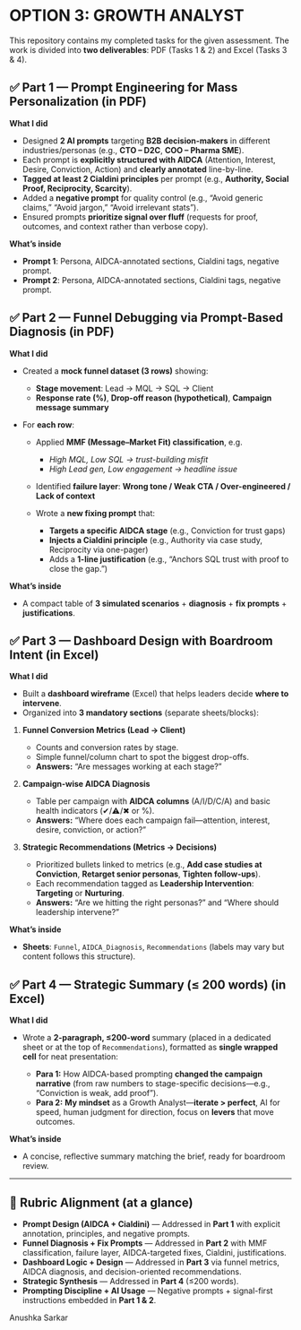 # OPTION 3: GROWTH ANALYST 

This repository contains my completed tasks for the given assessment. The work is divided into **two deliverables**: PDF (Tasks 1 & 2) and Excel (Tasks 3 & 4).



## ✅ Part 1 — Prompt Engineering for Mass Personalization (in PDF)

**What I did**

* Designed **2 AI prompts** targeting **B2B decision-makers** in different industries/personas (e.g., **CTO – D2C**, **COO – Pharma SME**).
* Each prompt is **explicitly structured with AIDCA** (Attention, Interest, Desire, Conviction, Action) and **clearly annotated** line-by-line.
* **Tagged at least 2 Cialdini principles** per prompt (e.g., **Authority, Social Proof, Reciprocity, Scarcity**).
* Added a **negative prompt** for quality control (e.g., “Avoid generic claims,” “Avoid jargon,” “Avoid irrelevant stats”).
* Ensured prompts **prioritize signal over fluff** (requests for proof, outcomes, and context rather than verbose copy).

**What’s inside**

* **Prompt 1**: Persona, AIDCA-annotated sections, Cialdini tags, negative prompt.
* **Prompt 2**: Persona, AIDCA-annotated sections, Cialdini tags, negative prompt.



## ✅ Part 2 — Funnel Debugging via Prompt-Based Diagnosis (in PDF)

**What I did**

* Created a **mock funnel dataset (3 rows)** showing:

  * **Stage movement**: Lead → MQL → SQL → Client
  * **Response rate (%)**, **Drop-off reason (hypothetical)**, **Campaign message summary**
* For **each row**:

  * Applied **MMF (Message–Market Fit) classification**, e.g.

    * *High MQL, Low SQL → trust-building misfit*
    * *High Lead gen, Low engagement → headline issue*
  * Identified **failure layer**: **Wrong tone / Weak CTA / Over-engineered / Lack of context**
  * Wrote a **new fixing prompt** that:

    * **Targets a specific AIDCA stage** (e.g., Conviction for trust gaps)
    * **Injects a Cialdini principle** (e.g., Authority via case study, Reciprocity via one-pager)
    * Adds a **1-line justification** (e.g., “Anchors SQL trust with proof to close the gap.”)

**What’s inside**

* A compact table of **3 simulated scenarios** + **diagnosis** + **fix prompts** + **justifications**.



## ✅ Part 3 — Dashboard Design with Boardroom Intent (in Excel)

**What I did**

* Built a **dashboard wireframe** (Excel) that helps leaders decide **where to intervene**.
* Organized into **3 mandatory sections** (separate sheets/blocks):

1. **Funnel Conversion Metrics (Lead → Client)**

   * Counts and conversion rates by stage.
   * Simple funnel/column chart to spot the biggest drop-offs.
   * **Answers:** “Are messages working at each stage?”

2. **Campaign-wise AIDCA Diagnosis**

   * Table per campaign with **AIDCA columns** (A/I/D/C/A) and basic health indicators (✔/⚠/✖ or %).
   * **Answers:** “Where does each campaign fail—attention, interest, desire, conviction, or action?”

3. **Strategic Recommendations (Metrics → Decisions)**

   * Prioritized bullets linked to metrics (e.g., **Add case studies at Conviction**, **Retarget senior personas**, **Tighten follow-ups**).
   * Each recommendation tagged as **Leadership Intervention**: **Targeting** or **Nurturing**.
   * **Answers:** “Are we hitting the right personas?” and “Where should leadership intervene?”

**What’s inside**

* **Sheets**: `Funnel`, `AIDCA_Diagnosis`, `Recommendations` (labels may vary but content follows this structure).



## ✅ Part 4 — Strategic Summary (≤ 200 words) (in Excel)

**What I did**

* Wrote a **2-paragraph, ≤200-word** summary (placed in a dedicated sheet or at the top of `Recommendations`), formatted as **single wrapped cell** for neat presentation:

  * **Para 1:** How AIDCA-based prompting **changed the campaign narrative** (from raw numbers to stage-specific decisions—e.g., “Conviction is weak, add proof”).
  * **Para 2:** **My mindset** as a Growth Analyst—**iterate > perfect**, AI for speed, human judgment for direction, focus on **levers** that move outcomes.

**What’s inside**

* A concise, reflective summary matching the brief, ready for boardroom review.

---

## 🧪 Rubric Alignment (at a glance)

* **Prompt Design (AIDCA + Cialdini)** — Addressed in **Part 1** with explicit annotation, principles, and negative prompts.
* **Funnel Diagnosis + Fix Prompts** — Addressed in **Part 2** with MMF classification, failure layer, AIDCA-targeted fixes, Cialdini, justifications.
* **Dashboard Logic + Design** — Addressed in **Part 3** via funnel metrics, AIDCA diagnosis, and decision-oriented recommendations.
* **Strategic Synthesis** — Addressed in **Part 4** (≤200 words).
* **Prompting Discipline + AI Usage** — Negative prompts + signal-first instructions embedded in **Part 1 & 2**.


Anushka Sarkar


